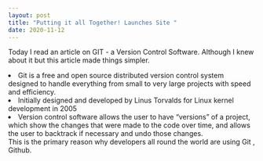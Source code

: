 ```yaml
---
layout: post
title: "Putting it all Together! Launches Site "
date: 2020-11-12
---
```

Today I read an article on GIT - a Version Control Software.
Although I knew about it but this article made things simpler.
<li>Git is a free and open source distributed version control system designed to handle everything from small to very large projects with speed and efficiency.</li>
<li>Initially designed and developed by Linus Torvalds for Linux kernel development in 2005</li>
<li>Version control software allows the user to have “versions” of a project, which show the changes that were made to the code over time, and allows the user to backtrack if necessary and undo those changes.</li>
This is the primary reason why developers all round the world are using Git , Github.

